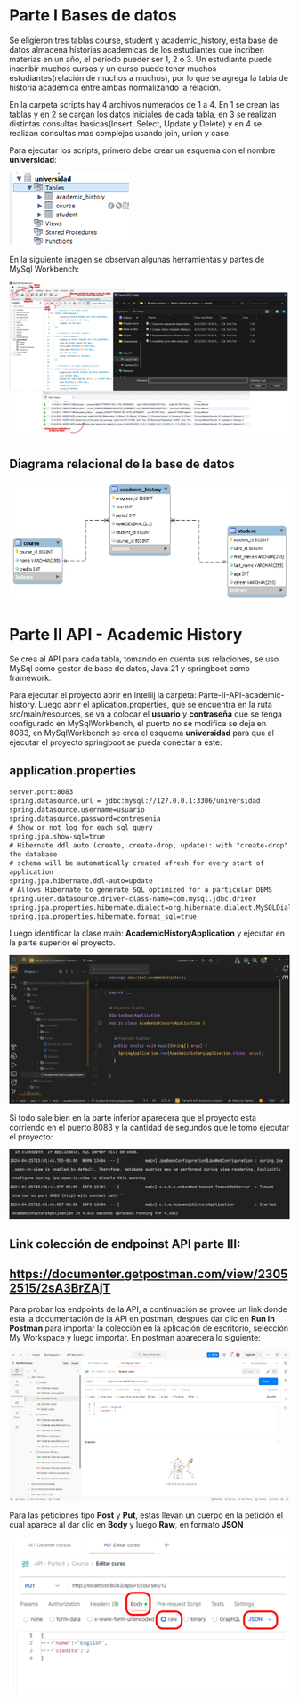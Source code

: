 # Parte I Bases de datos

Se eligieron tres tablas course, student y academic_history, esta base de datos almacena historias academicas de los estudiantes que incriben materias en un año, el periodo pueder ser 1, 2 o 3. Un estudiante puede inscribir muchos cursos y un curso puede tener muchos estudiantes(relación de muchos a muchos), por lo que se agrega la tabla de historia academica entre ambas normalizando la relación.

En la carpeta scripts hay 4 archivos numerados de 1 a 4. En 1 se crean las tablas y en 2 se cargan los datos iniciales de cada tabla, en 3 se realizan distintas consultas basicas(Insert, Select, Update y Delete) y en 4 se realizan consultas mas complejas usando join, union y case.

Para ejecutar los scripts, primero debe crear un esquema con el nombre **universidad**:

![alt text](./Parte-I-Bases-de-datos/esquema-universidad.png)

En la siguiente imagen se observan algunas herramientas y partes de MySql Workbench:

![alt text](./Parte-I-Bases-de-datos/mysql-workbench.png)

## Diagrama relacional de la base de datos

![alt text](./Parte-I-Bases-de-datos/diagrama-base-datos.png)

# Parte II API - Academic History

Se crea al API para cada tabla, tomando en cuenta sus relaciones, se uso MySql como gestor de base de datos, Java 21 y springboot como framework.

Para ejecutar el proyecto abrir en Intellij la carpeta: Parte-II-API-academic-history. Luego abrir el aplication.properties, que se encuentra en la ruta src/main/resources, se va a colocar el **usuario** y **contraseña** que se tenga configurado en MySqlWorkbench, el puerto no se modifica se deja en 8083, en MySqlWorkbench se crea el esquema **universidad** para que al ejecutar el proyecto springboot se pueda conectar a este:

## application.properties

```
server.port:8083
spring.datasource.url = jdbc:mysql://127.0.0.1:3306/universidad
spring.datasource.username=usuario
spring.datasource.password=contresenia
# Show or not log for each sql query
spring.jpa.show-sql=true
# Hibernate ddl auto (create, create-drop, update): with "create-drop" the database
# schema will be automatically created afresh for every start of application
spring.jpa.hibernate.ddl-auto=update
# Allows Hibernate to generate SQL optimized for a particular DBMS
spring.user.datasource.driver-class-name=com.mysql.jdbc.driver
spring.jpa.properties.hibernate.dialect=org.hibernate.dialect.MySQLDialect
spring.jpa.properties.hibernate.format_sql=true
```

Luego identificar la clase main: **AcademicHistoryApplication** y ejecutar en la parte superior el proyecto.

![alt text](./Parte-I-Bases-de-datos/intellij.png)

Si todo sale bien en la parte inferior aparecera que el proyecto esta corriendo en el puerto 8083 y la cantidad de segundos que le tomo ejecutar el proyecto:

![alt text](./Parte-I-Bases-de-datos/running.png)

## Link colección de endpoinst API parte III: 
## https://documenter.getpostman.com/view/23052515/2sA3BrZAjT

Para probar los endpoints de la API, a continuación se provee un link donde esta la documentación de la API en postman, despues dar clic en **Run in Postman** para importar la colección en la aplicación de escritorio, selección My Workspace y luego importar. En postman aparecera lo siguiente:

![alt text](./Parte-I-Bases-de-datos/postman.png)

Para las peticiones tipo **Post** y **Put**, estas llevan un cuerpo en la petición el cual aparece al dar clic en **Body** y luego **Raw**, en formato **JSON**

![alt text](./Parte-I-Bases-de-datos/body.png)


